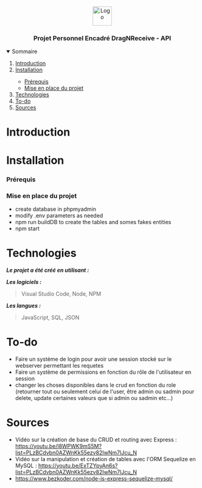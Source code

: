 <br />
<p align="center">
    <img src="https://www.promeo-formation.fr/themes/custom/promeo/img/logos/logo_promeo_white.svg" alt="Logo" height="50px"><br>
    <h3 align="center">Projet Personnel Encadré DragNReceive - API </h3>
        
<details open="open">
  <summary>Sommaire</summary>
  <ol>
    <li>
      <a href="#Introduction">Introduction</a>
    </li>
    <li>
      <a href="#Installation">Installation</a>
    </li>
    <ul>
        <li>
            <a href="#prérequis">Prérequis</a>
        </li>
        <li>
            <a href="#mise-en-place-du-projet">Mise en place du projet</a>
        </li>
    </ul>
    <li>
      <a href="#Technologies">Technologies</a>
    </li>
    <li>
      <a href="#To-do">To-do</a>
    </li>
    <li>
      <a href="#Sources">Sources</a>
    </li>
</details> 
    
# Introduction
    

    
# Installation

### Prérequis

### Mise en place du projet

- create database in phpmyadmin
- modify .env parameters as needed
- npm run buildDB to create the tables and somes fakes entities
- npm start
    
# Technologies

***Le projet a été créé en utilisant :***

***Les logiciels :***

> Visual Studio Code,
> Node,
> NPM

***Les langues :***

> JavaScript,
> SQL,
> JSON

# To-do

- Faire un système de login pour avoir une session stocké sur le webserver permettant les requetes
- Faire un système de permissions en fonction du rôle de l'utilisateur en session
- changer les choses disponibles dans le crud en fonction du role (retourner tout ou seulement celui de l'user, être admin ou sadmin pour delete, update certaines valeurs que si admin ou sadmin etc...)

# Sources

- Vidéo sur la création de base du CRUD et routing avec Express : https://youtu.be/l8WPWK9mS5M?list=PLzBCdvbn0AZWnKk55ezv82IwNm7lJcu_N
- Vidéo sur la manipulation et création de tables avec l'ORM Sequelize en MySQL : https://youtu.be/ExTZYpyAn6s?list=PLzBCdvbn0AZWnKk55ezv82IwNm7lJcu_N
- https://www.bezkoder.com/node-js-express-sequelize-mysql/